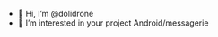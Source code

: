 - 👋 Hi, I’m @dolidrone
- 👀 I’m interested in your project Android/messagerie

<!---
dolidrone/dolidrone is a ✨ special ✨ repository because its `README.md` (this file) appears on your GitHub profile.
You can click the Preview link to take a look at your changes.
--->
